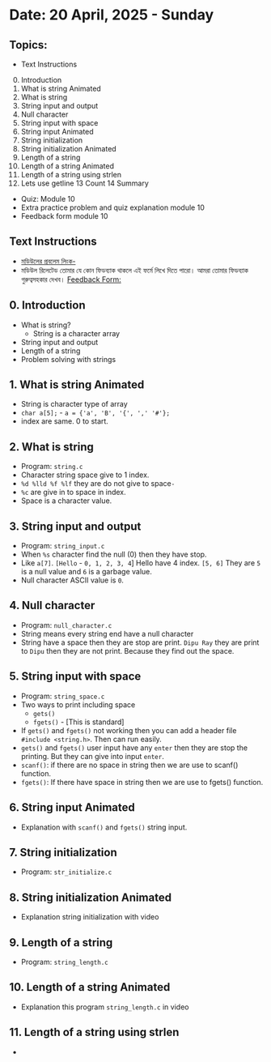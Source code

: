 # Date: 20 April, 2025 - Sunday

## Topics:
- Text Instructions
0. Introduction
1. What is string Animated
2. What is string
3. String input and output
4. Null character
5. String input with space
6. String input Animated
7. String initialization
8. String initialization Animated
9. Length of a string
10. Length of a string Animated
11. Length of a string using strlen
12. Lets use getline
13 Count
14 Summary
- Quiz: Module 10
- Extra practice problem and quiz explanation module 10
- Feedback form module 10

## Text Instructions
- [মডিউলের প্রবলেম লিংক-](https://docs.google.com/document/d/1fPnGTrZ_zKMtYs52WO7bNyG7vAdZdQaTBW6N5wPu-Qs/edit?usp=sharing)
- মডিউল রিলেটেড তোমার যে কোন ফিডব্যাক থাকলে এই ফর্মে লিখে দিতে পারো। আমরা তোমার ফিডব্যাক গুরুত্বসহকার দেখব। [Feedback Form:](https://forms.gle/DH5mjuGD1x2EZ4z29)

## 0. Introduction
- What is string?
    - String is a character array
- String input and output
- Length of a string
- Problem solving with strings

## 1. What is string Animated
- String is character type of array
- `char a[5];` - `a = {'a', 'B', '{', ',' '#'};`
- index are same. 0 to start.

## 2. What is string
- Program: `string.c`
- Character string space give to 1 index.
- `%d %lld %f %lf` they are do not give to space`-`
- `%c` are give in to space in index.
- Space is a character value.

## 3. String input and output
- Program: `string_input.c`
- When `%s` character find the null (0) then they have stop.
- Like `a[7]`. `[Hello` - `0, 1, 2, 3, 4`] Hello have 4 index. `[5, 6]` They are `5` is a null value and `6` is a garbage value.
- Null character ASCII value is `0`.

## 4. Null character
- Program: `null_character.c`
- String means every string end have a null character
- String have a space then they are stop are print. `Dipu Ray` they are print to `Dipu` then they are not print. Because they find out the space.

## 5. String input with space
- Program: `string_space.c`
- Two ways to print including space
    - `gets()`
    - `fgets()` - [This is standard]
- If `gets()` and `fgets()` not working then you can add a header file `#include <string.h>`. Then can run easily.
- `gets()` and `fgets()` user input have any `enter` then they are stop the printing. But they can give into input `enter`.
- `scanf()`: if there are no space in string then we are use to scanf() function.
- `fgets()`: If there have space in string then we are use to fgets() function.

## 6. String input Animated
- Explanation with `scanf()` and `fgets()` string input.

## 7. String initialization
- Program: `str_initialize.c`

## 8. String initialization Animated
- Explanation string initialization with video

## 9. Length of a string
- Program: `string_length.c`

## 10. Length of a string Animated
- Explanation this program `string_length.c` in video

## 11. Length of a string using strlen
- 